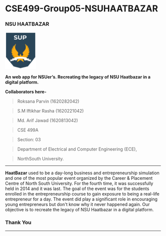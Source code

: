 # CSE499-Group05-NSUHAATBAZAR

### NSU HAATBAZAR

<img src="https://github.com/iftikharrasha/CSE499-Group05-NSUHAATBAZAR/blob/main/img/LOGO-SUP.png?raw=true" width="100" height=" 120">

**An web app for NSUer’s. Recreating the legacy of NSU Haatbazar in a digital platform.**
<br>

**Collaborators here-**
> Roksana Parvin (1620282042)

> S.M Iftikhar Rasha (1620221042)

> Md. Arif  Jawad  (1620813042)

> CSE 499A

> Section: 03

> Department of Electrical and Computer Engineering (ECE),

> NorthSouth University.

***


**HaatBazar** used to be a day-long business and entrepreneurship simulation and one of the most popular event organized by the Career & Placement Centre of North South University. For the fourth time, it was successfully held in 2014 and it was last. The goal of the event was for the students enrolled in the entrepreneurship course to gain exposure to being a real-life entrepreneur for a day. The event did play a significant role in encouraging young entrepreneurs but don't know why it never happened again. Our objective is to recreate the legacy of NSU Haatbazar in a digital platform.

### **Thank You**
***
